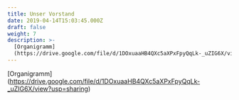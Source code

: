 ```yaml
---
title: Unser Vorstand
date: 2019-04-14T15:03:45.000Z
draft: false
weight: 7
description: >-
  [Organigramm]
  (https://drive.google.com/file/d/1DOxuaaHB4QXc5aXPxFpyQqLk-_uZIG6X/view?usp=sharing)
---
```

[Organigramm] (https://drive.google.com/file/d/1DOxuaaHB4QXc5aXPxFpyQqLk-_uZIG6X/view?usp=sharing)

